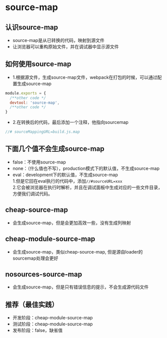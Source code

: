 # source-map

## 认识source-map

- source-map是从已转换的代码，映射到源文件
- 让浏览器可以重构原始文件，并在调试器中显示源文件

## 如何使用source-map

- 1.根据源文件，生成source-map文件，webpack在打包的时候，可以通过配置生成source-map

```js
module.exports = {
  /**other code */
  devtool: 'source-map',
  /**other code */
}
```

- 2.在转换后的代码，最后添加一个注释，他指向sourcemap

```js
//# sourceMappingURL=build.js.map
```

## 下面几个值不会生成source-map

- false：不使用source-map
- none：（什么值也不写），production模式下的默认值，不生成source-map
- eval：development下的默认值，不生成source-map  
  1.但是它回在eval执行的代码中，添加`//#sourceURL=xxx`  
  2.它会被浏览器在执行时解析，并且在调试面板中生成对应的一些文件目录，方便我们调试代码。

## cheap-source-map

- 会生成source-map，但是会更加高效一些，没有生成列映射

## cheap-module-source-map

- 会生成source-map，类似cheap-source-map, 但是源自loader的sourcemap处理会更好

## nosources-source-map

- 会生成source-map，但是只有错误信息的提示，不会生成源代码文件

## 推荐（最佳实践）

- 开发阶段：cheap-module-source-map
- 测试阶段：cheap-module-source-map
- 发布阶段：false，缺省值
